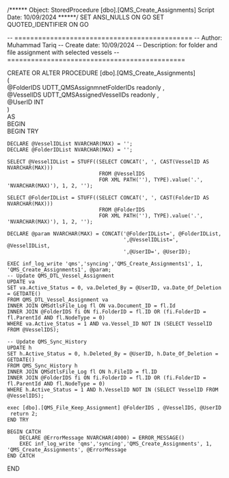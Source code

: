 /****** Object:  StoredProcedure [dbo].[QMS_Create_Assignments]  Script Date: 10/09/2024 ******/
SET ANSI_NULLS ON
GO
SET QUOTED_IDENTIFIER ON
GO

-- =============================================
-- Author:		Muhammad Tariq 
-- Create date: 10/09/2024
-- Description:	for folder and file assignment with selected vessels
-- =============================================

CREATE OR ALTER PROCEDURE [dbo].[QMS_Create_Assignments]      
  (  
  @FolderIDS UDTT_QMSAssignmnetFolderIDs readonly ,      
  @VesselIDS UDTT_QMSAssignedVesselIDs readonly ,      
  @UserID INT  
  )      
  AS   
  BEGIN  
  BEGIN TRY

    DECLARE @VesselIDList NVARCHAR(MAX) = '';
    DECLARE @FolderIDList NVARCHAR(MAX) = '';

    SELECT @VesselIDList = STUFF((SELECT CONCAT(', ', CAST(VesselID AS NVARCHAR(MAX)))
                                  FROM @VesselIDS
                                  FOR XML PATH(''), TYPE).value('.', 'NVARCHAR(MAX)'), 1, 2, '');

    SELECT @FolderIDList = STUFF((SELECT CONCAT(', ', CAST(FolderID AS NVARCHAR(MAX)))
                                  FROM @FolderIDS
                                  FOR XML PATH(''), TYPE).value('.', 'NVARCHAR(MAX)'), 1, 2, '');

    DECLARE @param NVARCHAR(MAX) = CONCAT('@FolderIDList=', @FolderIDList,
                                          ',@VesselIDList=', @VesselIDList,
                                          ',@UserID=', @UserID);

    EXEC inf_log_write 'qms','syncing','QMS_Create_Assignments1', 1, 'QMS_Create_Assignments1', @param;
    -- Update QMS_DTL_Vessel_Assignment
    UPDATE va
    SET va.Active_Status = 0, va.Deleted_By = @UserID, va.Date_Of_Deletion = GETDATE()
    FROM QMS_DTL_Vessel_Assignment va
    INNER JOIN QMSdtlsFile_Log fl ON va.Document_ID = fl.Id
    INNER JOIN @FolderIDS fi ON fi.FolderID = fl.ID OR (fi.FolderID = fl.ParentId AND fl.NodeType = 0)
    WHERE va.Active_Status = 1 AND va.Vessel_ID NOT IN (SELECT VesselID FROM @VesselIDS);

    -- Update QMS_Sync_History
    UPDATE h
    SET h.Active_Status = 0, h.Deleted_By = @UserID, h.Date_Of_Deletion = GETDATE()
    FROM QMS_Sync_History h
    INNER JOIN QMSdtlsFile_Log fl ON h.FileID = fl.ID
    INNER JOIN @FolderIDS fi ON fi.FolderID = fl.ID OR (fi.FolderID = fl.ParentId AND fl.NodeType = 0)
    WHERE h.Active_Status = 1 AND h.VesselID NOT IN (SELECT VesselID FROM @VesselIDS);

    exec [dbo].[QMS_File_Keep_Assignment] @FolderIDS , @VesselIDS, @UserID
     return 2;
    END TRY  

	BEGIN CATCH    
		DECLARE @ErrorMessage NVARCHAR(4000) = ERROR_MESSAGE()    
		EXEC inf_log_write 'qms','syncing','QMS_Create_Assignments', 1, 'QMS_Create_Assignments', @ErrorMessage      
	END CATCH
END 

